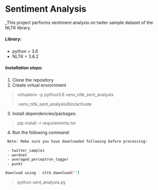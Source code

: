 # Sentiment Analysis 
 
 _This project performs sentiment analysis on twiter sample dataset of the NLTK library.

 ##### Library:

- python = 3.6 
-  NLTK = 3.6.2


##### Installation steps:

1. Clone the repository
2. Create virtual enviornment

> virtualenv -p python3.6 venv_nltk_sent_analysis
>
> .venv_nltk_sent_analysis/bin/activate

3. Install dependencies/packages:

> pip install -r requirements.txt

4. Run the following command:
```sh  
 Note: Make sure you have downloaded following before processing:
 
 - twitter_samples
 - wordnet
 - averaged_perceptron_tagger
 - punkt 

download using - nltk.download("")
```
>  python sent_analysis.py